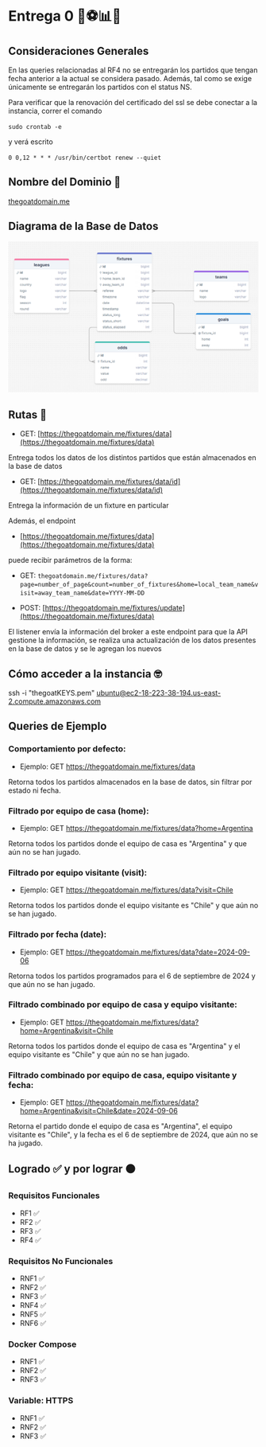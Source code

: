 # Entrega 0 🐐⚽📊💸
## Consideraciones Generales
En las queries relacionadas al RF4 no se entregarán los partidos que tengan fecha anterior a la actual se considera pasado. Además, tal como se exige únicamente se entregarán los partidos con el status NS.

Para verificar que la renovación del certificado del ssl se debe conectar a la instancia, correr el comando 

`sudo crontab -e`

y verá escrito 

``0 0,12 * * * /usr/bin/certbot renew --quiet``


## Nombre del Dominio 📝
[thegoatdomain.me](https://thegoatdomain.me/)

## Diagrama de la Base de Datos
![ER E0 2024-2](./docs/modelo-base-de-datos-e0.png)

## Rutas 🧵
* GET: [https://thegoatdomain.me/fixtures/data](https://thegoatdomain.me/fixtures/data)

Entrega todos los datos de los distintos partidos que están almacenados en la base de datos

* GET: [https://thegoatdomain.me/fixtures/data/id](https://thegoatdomain.me/fixtures/data/id)

Entrega la información de un fixture en particular

Además, el endpoint 

* [https://thegoatdomain.me/fixtures/data](https://thegoatdomain.me/fixtures/data)

puede recibir parámetros de la forma:

 * GET: `thegoatdomain.me/fixtures/data?page=number_of_page&count=number_of_fixtures&home=local_team_name&visit=away_team_name&date=YYYY-MM-DD`

* POST: [https://thegoatdomain.me/fixtures/update](https://thegoatdomain.me/fixtures/data)

El listener envía la información del broker a este endpoint para que la API gestione la información, se realiza una actualización de los datos presentes en la base de datos y se le agregan los nuevos


## Cómo acceder a la instancia 🤓
ssh -i "thegoatKEYS.pem" ubuntu@ec2-18-223-38-194.us-east-2.compute.amazonaws.com

## Queries de Ejemplo
### Comportamiento por defecto:

* Ejemplo: GET https://thegoatdomain.me/fixtures/data

Retorna todos los partidos almacenados en la base de datos, sin filtrar por estado ni fecha.

### Filtrado por equipo de casa (home):

* Ejemplo: GET https://thegoatdomain.me/fixtures/data?home=Argentina

Retorna todos los partidos donde el equipo de casa es "Argentina" y que aún no se han jugado.

### Filtrado por equipo visitante (visit):

* Ejemplo: GET https://thegoatdomain.me/fixtures/data?visit=Chile

Retorna todos los partidos donde el equipo visitante es "Chile" y que aún no se han jugado.

### Filtrado por fecha (date):

* Ejemplo: GET https://thegoatdomain.me/fixtures/data?date=2024-09-06

Retorna todos los partidos programados para el 6 de septiembre de 2024 y que aún no se han jugado.

### Filtrado combinado por equipo de casa y equipo visitante:

* Ejemplo: GET https://thegoatdomain.me/fixtures/data?home=Argentina&visit=Chile

Retorna todos los partidos donde el equipo de casa es "Argentina" y el equipo visitante es "Chile" y que aún no se han jugado.

### Filtrado combinado por equipo de casa, equipo visitante y fecha:

* Ejemplo: GET https://thegoatdomain.me/fixtures/data?home=Argentina&visit=Chile&date=2024-09-06

Retorna el partido donde el equipo de casa es "Argentina", el equipo visitante es "Chile", y la fecha es el 6 de septiembre de 2024, que aún no se ha jugado.




## Logrado ✅ y por lograr 🟠

### Requisitos Funcionales

* RF1 ✅
* RF2 ✅
* RF3 ✅
* RF4 ✅

### Requisitos No Funcionales

* RNF1 ✅
* RNF2 ✅
* RNF3 ✅
* RNF4 ✅
* RNF5 ✅
* RNF6 ✅


### Docker Compose

* RNF1 ✅
* RNF2 ✅
* RNF3 ✅


### Variable: HTTPS

* RNF1 ✅
* RNF2 ✅
* RNF3 ✅
